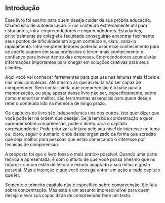 ## Introdução

Esse livro foi escrito para quem deseja cuidar da sua própria educação. Chamo isso de autoeducação. É um conteúdo extremamente útil para estudantes, intra-empreendedores e empreendedores. Estudantes, principalmente de colegial e faculdade conseguirão encontrar facilmente seus pontos de dificuldade em algum conteúdo e, claro, saná-lo rapidamente. Intra-empreendedores poderão usar esse conhecimento para se aperfeiçoarem em suas profissões e terem mais conhecimento e confiança para inovar dentro das empresas. Empreendedores acumularão informações importantes para chegar em soluções criativas para seus clientes.

Aqui você vai conhecer ferramentas para que use nas leituras mais fáceis e nas mais complexas. Até mesmo as que acredita não ser capaz de compreender. Sem contar ainda que compreensão é a base para a memorização, ou seja, apesar desse livro não ser, especificamente, sobre como memorizar melhor, são ferramentas essenciais para quem deseja reter o conteúdo lido na memória de longo prazo.

Os capítulos do livro são independentes uns dos outros. Isto quer dizer que você pode ler na ordem que desejar. Se já tem boa concentração e quer aprender sobre compreensão, pode ir direto para o capítulo correspondente. Pode priorizar a leitura pelo seu nível de interesse no tema ou, claro, seguir o sumário, onde deixei organizado da forma que acredito que seja melhor para pessoas que estão começando o interesse por técnicas de compreensão.

A proposta foi que o livro fosse o mais prático possível. Quando uma parte teórica é apresentada, é com o intuito de que você possa (mesmo que no futuro) criar um estilo de leitura e estudo adaptado à sua rotina e gosto pessoal. Mas a intenção é que você consiga entrar em ação a cada capítulo que ler.

Somente o primeiro capítulo não é específico sobre compreensão. Ele fala sobre concentração. Mas este é um assunto imprescindível para quem deseja elevar sua capacidade de compreender bem um texto.
